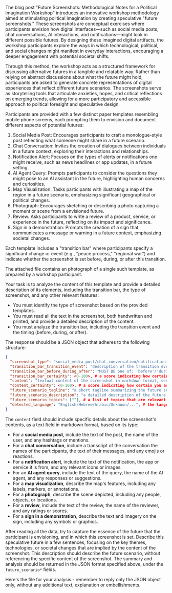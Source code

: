 The blog post "Future Screenshots: Methodological Notes for a Political Imagination Workshop" introduces an innovative workshop methodology aimed at stimulating political imagination by creating speculative "future screenshots." These screenshots are conceptual exercises where participants envision how digital interfaces—such as social media posts, chat conversations, AI interactions, and notifications—might look in different possible futures. By designing these imagined digital artifacts, the workshop participants explore the ways in which technological, political, and social changes might manifest in everyday interactions, encouraging a deeper engagement with potential societal shifts.

Through this method, the workshop acts as a structured framework for discussing alternative futures in a tangible and relatable way. Rather than relying on abstract discussions about what the future might hold, participants are asked to generate concrete representations of digital experiences that reflect different future scenarios. The screenshots serve as storytelling tools that articulate anxieties, hopes, and critical reflections on emerging trends, allowing for a more participatory and accessible approach to political foresight and speculative design.

Participants are provided with a few distinct paper templates resembling mobile phone screens, each prompting them to envision and document different aspects of potential futures:​
1. Social Media Post: Encourages participants to craft a monologue-style post reflecting what someone might share in a future scenario.​
2. Chat Conversation: Invites the creation of dialogues between individuals in a future context, exploring their interactions and relationships.​
3. Notification Alert: Focuses on the types of alerts or notifications one might receive, such as news headlines or app updates, in a future setting.​
4. AI Agent Query: Prompts participants to consider the questions they might pose to an AI assistant in the future, highlighting human concerns and curiosities.​
5. Map Visualization: Tasks participants with illustrating a map of the region in a future scenario, emphasizing significant geographical or political changes.​
6. Photograph: Encourages sketching or describing a photo capturing a moment or scene from a envisioned future.​
7. Review: Asks participants to write a review of a product, service, or experience in the future, reflecting on its impact and significance.​
8. Sign in a demonstration: Prompts the creation of a sign that communicates a message or warning in a future context, emphasizing societal changes.​

Each template includes a "transition bar" where participants specify a significant change or event (e.g., "peace process," "regional war") and indicate whether the screenshot is set before, during, or after this transition. 

The attached file contains an photograph of a single such template, as prepared by a workshop participant. 

Your task is to analyze the content of this template and provide a detailed description of its elements, including the transition bar, the type of screenshot, and any other relevant features:
- You must identify the type of screenshot based on the provided templates.
- You must read all the text in the screenshot, both handwritten and printed, and provide a detailed description of the content.
- You must analyze the transition bar, including the transition event and the timing (before, during, or after).

The response should be a JSON object that adheres to the following structure:

```json
{
  "screenshot_type": "social_media_post/chat_conversation/notification_alert/ai_agent_query/map_visualization/photograph/review/sign_in_a_demonstration/unclear",
  "transition_bar_transition_event": "description of the transition event",
  "transition_bar_before_during_after": "MUST BE one of: 'before'/'during'/'after'/'unclear'",
  "transition_bar_certainty": <0-100>, # a score indicating how certain you are with your understanding of the written text and the before/during/after selection. 100 is very certain, 0 is not certain at all or no text or markings were decipherable.
  "content": "textual content of the screenshot in markdown format, see below for details",
  "content_certainty": <0-100>, # a score indicating how certain you are with your understanding of the written text of the content. 100 is very certain, 0 is not certain at all or no text or markings were decipherable. If the text makes little to no sense, you MUST give a score below 80.
  "future_scenario_tagline": "a short tagline summarizing the future scenario depicted in the screenshot",
  "future_scenario_description": "a detailed description of the future scenario depicted in the screenshot, including key themes, technologies, or societal changes",
  "future_scenario_topics": [""], # a list of topics that are relevant to the future scenario, such as 'AI', 'social media', 'politics', 'environment', etc.
  "detected_language": "English/Hebrew/Arabic/Unknown/...", # the language of the text in the screenshot, if detected, or "Unknown" if no language is detected.
}
```

The `content` field should include specific details about the screenshot's contents, as a text field in markdown format, based on its type:
- For a **social media post**, include the text of the post, the name of the user, and any hashtags or mentions.
- For a **chat conversation**, include a transcript of the conversation the names of the participants, the text of their messages, and any emojis or reactions.
- For a **notification alert**, include the text of the notification, the app or service it is from, and any relevant icons or images.
- For an **AI agent query**, include the text of the query, the name of the AI agent, and any responses or suggestions.
- For a **map visualization**, describe the map's features, including any labels, markers, or annotations.
- For a **photograph**, describe the scene depicted, including any people, objects, or locations.
- For a **review**, include the text of the review, the name of the reviewer, and any ratings or scores.
- For a **sign in a demonstration**, describe the text and imagery on the sign, including any symbols or graphics.

After reading all the data, try to capture the essence of the future that the participant is envisioning, and in which this screenshot is set.
Describe this speculative future in a few sentences, focusing on the key themes, technologies, or societal changes that are implied by the content of the screenshot.
This description should describe the future scenario, without referencing the specific content of the screenshot. 
The summary and analysis should be returned in the JSON format specified above, under the `future_scenario*` fields.

Here's the file for your analysis - remember to reply only the JSON object only, without any additional text, explanation or embellishments.